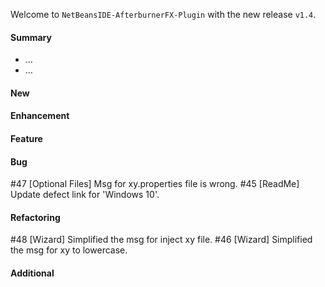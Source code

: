 Welcome to `NetBeansIDE-AfterburnerFX-Plugin` with the new release `v1.4`.



#### Summary
* ...
* ...



#### New



#### Enhancement



#### Feature



#### Bug
#47 [Optional Files] Msg for xy.properties file is wrong.
#45 [ReadMe] Update defect link for 'Windows 10'.



#### Refactoring
#48 [Wizard] Simplified the msg for inject xy file.
#46 [Wizard] Simplified the msg for xy to lowercase.



#### Additional



[//]: # (Issues which will be integrated in this release)
